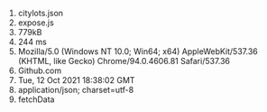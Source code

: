 1. citylots.json
2. expose.js
3. 779kB
4. 244 ms
5. Mozilla/5.0 (Windows NT 10.0; Win64; x64) AppleWebKit/537.36 (KHTML, like Gecko) Chrome/94.0.4606.81 Safari/537.36
6. Github.com
7. Tue, 12 Oct 2021 18:38:02 GMT
8. application/json; charset=utf-8
9. fetchData
